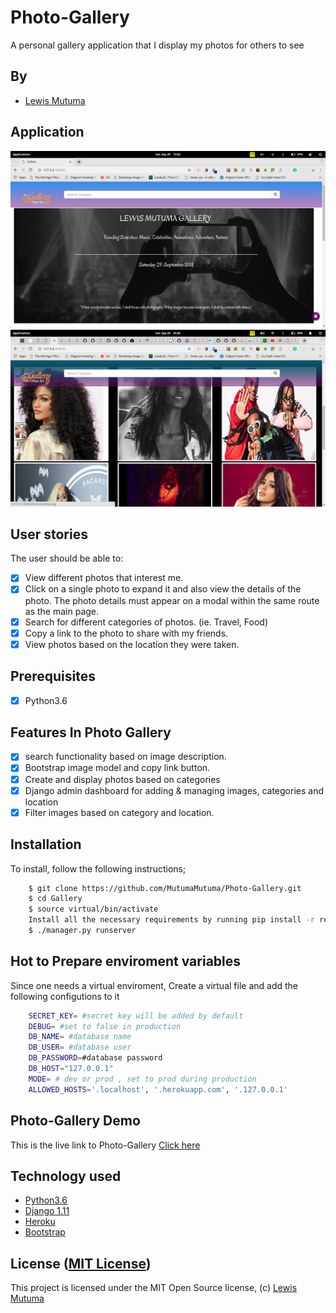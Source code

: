 # Photo-Gallery
A personal gallery application that I display my photos for others to see
## By
* [Lewis Mutuma](https://mutumamutuma.github.io/Portfolio/)

## Application

<img src="/images/images/landingpage1.JPEG">

<img src="/images/images/Landingpage2.JPEG">


## User stories

The user should be able to:

+ [x] View different photos that interest me.
+ [x] Click on a single photo to expand it and also view the details of the photo. The photo details must appear on a modal within the same route as the main page.
+ [x] Search for different categories of photos. (ie. Travel, Food)
+ [x] Copy a link to the photo to share with my friends.
+ [x] View photos based on the location they were taken.

## Prerequisites
+ [x] Python3.6

## Features In Photo Gallery
+ [x] search functionality based on image description.
+ [x] Bootstrap image model and copy link button.
+ [x] Create and display photos based on categories
+ [x] Django admin dashboard for adding & managing images, categories and location
+ [x] Filter images based on category and location.

## Installation
To install, follow the following instructions;

```bash
    $ git clone https://github.com/MutumaMutuma/Photo-Gallery.git
    $ cd Gallery
    $ source virtual/bin/activate
    Install all the necessary requirements by running pip install -r requirements.txt (Python 3.6).
    $ ./manager.py runserver
```

## Hot to Prepare enviroment variables
Since one needs a virtual enviroment, Create a virtual file and add the following configutions to it

```bash
    SECRET_KEY= #secret key will be added by default
    DEBUG= #set to false in production
    DB_NAME= #database name
    DB_USER= #database user
    DB_PASSWORD=#database password
    DB_HOST="127.0.0.1"
    MODE= # dev or prod , set to prod during production
    ALLOWED_HOSTS='.localhost', '.herokuapp.com', '.127.0.0.1'
```

## Photo-Gallery Demo

This is the live link to Photo-Gallery [Click here](https://lewismutumagallery.herokuapp.com)

## Technology used

* [Python3.6](https://www.python.org/)
* [Django 1.11](https://www.djangoproject.com/)
* [Heroku](https://heroku.com)
* [Bootstrap](https://www.getbootstrap.com/)

## License ([MIT License](https://github.com/MutumaMutuma/Photo-Gallery/blob/master/LICENSE))
This project is licensed under the MIT Open Source license, (c) [Lewis Mutuma](https://github.com/MutumaMutuma)
